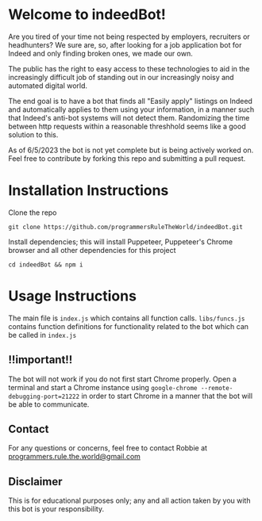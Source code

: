 # Welcome to indeedBot!

Are you tired of your time not being respected by employers, recruiters or headhunters? We sure are, so, after looking for a job application bot for Indeed and only finding broken ones, we made our own.

The public has the right to easy access to these technologies to aid in the increasingly difficult job of standing out in our increasingly noisy and automated digital world.

The end goal is to have a bot that finds all "Easily apply" listings on Indeed and automatically applies to them using your information, in a manner such that Indeed's anti-bot systems will not detect them. Randomizing the time between http requests within a reasonable threshhold seems like a good solution to this.

As of 6/5/2023 the bot is not yet complete but is being actively worked on. Feel free to contribute by forking this repo and submitting a pull request.

# Installation Instructions

Clone the repo

`git clone https://github.com/programmersRuleTheWorld/indeedBot.git`

Install dependencies; this will install Puppeteer, Puppeteer's Chrome browser and all other dependencies for this project

`cd indeedBot && npm i`

# Usage Instructions

The main file is `index.js` which contains all function calls.
`libs/funcs.js` contains function definitions for functionality related to the bot which can be called in `index.js`

## !!important!!

The bot will not work if you do not first start Chrome properly.
Open a terminal and start a Chrome instance using `google-chrome --remote-debugging-port=21222` in order to start Chrome in a manner that the bot will be able to communicate.

## Contact

For any questions or concerns, feel free to contact Robbie at programmers.rule.the.world@gmail.com

## Disclaimer

This is for educational purposes only; any and all action taken by you with this bot is your responsibility.
